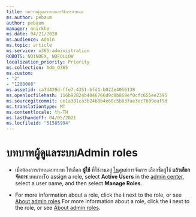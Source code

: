 ```yaml
---
title: บทบาทผู้ดูแลระบบและวิธีการกําหนด
ms.author: pebaum
author: pebaum
manager: mnirkhe
ms.date: 04/21/2020
ms.audience: Admin
ms.topic: article
ms.service: o365-administration
ROBOTS: NOINDEX, NOFOLLOW
localization_priority: Priority
ms.collection: Adm_O365
ms.custom:
- "2"
- "1200008"
ms.assetid: ca7d439d-ffe7-4351-bfd1-b022e4056138
ms.openlocfilehash: 116b92824b4046766d9c8b869ef0cfc655ee2395
ms.sourcegitcommit: ce1a381ca3b24b8b4e60c5b83fae3ec7609eaf9d
ms.translationtype: MT
ms.contentlocale: th-TH
ms.lasthandoff: 04/05/2021
ms.locfileid: "51585994"
---
```

# <a name="admin-roles"></a><span data-ttu-id="cfffb-102">บทบาทผู้ดูแลระบบ</span><span class="sxs-lookup"><span data-stu-id="cfffb-102">Admin roles</span></span>

- <span data-ttu-id="cfffb-103">เมื่อต้องการกําหนดบทบาท ให้เลือก **ผู้ใช้** ที่ใช้งานอยู่ [ใน](https://admin.microsoft.com/Adminportal/Home#/users)ศูนย์การจัดการ เลือกชื่อผู้ใช้  **แล้วเลือก จัดการ** บทบาท</span><span class="sxs-lookup"><span data-stu-id="cfffb-103">To assign a role, select **Active Users** in the [admin center](https://admin.microsoft.com/Adminportal/Home#/users), select a user name, and then select  **Manage Roles**.</span></span>

- <span data-ttu-id="cfffb-104">For more information about a role, click the **i** next to the role, or see [About admin roles](https://docs.microsoft.com/microsoft-365/admin/add-users/about-admin-roles).</span><span class="sxs-lookup"><span data-stu-id="cfffb-104">For more information about a role, click the **i** next to the role, or see [About admin roles](https://docs.microsoft.com/microsoft-365/admin/add-users/about-admin-roles).</span></span>